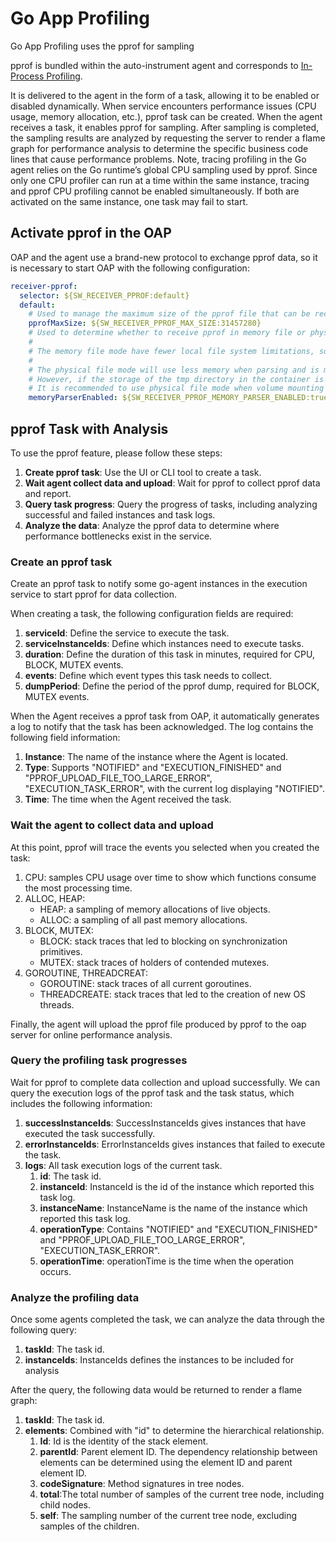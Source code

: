 # Go App Profiling

Go App Profiling uses the pprof for sampling

pprof is bundled within the auto-instrument agent and corresponds to [In-Process Profiling](../../concepts-and-designs/profiling.md#in-process-profiling).

It is delivered to the agent in the form of a task, allowing it to be enabled or disabled dynamically.
When service encounters performance issues (CPU usage, memory allocation, etc.), pprof task can be created.
When the agent receives a task, it enables pprof for sampling.
After sampling is completed, the sampling results are analyzed by requesting the server to render a flame graph for performance 
analysis to determine the specific business code lines that cause performance problems.
Note, tracing profiling in the Go agent relies on the Go runtime’s global CPU sampling used by pprof.
Since only one CPU profiler can run at a time within the same instance, tracing and pprof CPU profiling cannot be enabled simultaneously.
If both are activated on the same instance, one task may fail to start.

## Activate pprof in the OAP
OAP and the agent use a brand-new protocol to exchange pprof data, so it is necessary to start OAP with the following configuration:

```yaml
receiver-pprof:
  selector: ${SW_RECEIVER_PPROF:default}
  default:
    # Used to manage the maximum size of the pprof file that can be received, the unit is Byte, default is 30M
    pprofMaxSize: ${SW_RECEIVER_PPROF_MAX_SIZE:31457280}
    # Used to determine whether to receive pprof in memory file or physical file mode
    #
    # The memory file mode have fewer local file system limitations, so they are by default. But it costs more memory.
    #
    # The physical file mode will use less memory when parsing and is more friendly to parsing large files.
    # However, if the storage of the tmp directory in the container is insufficient, the oap server instance may crash.
    # It is recommended to use physical file mode when volume mounting is used or the tmp directory has sufficient storage.
    memoryParserEnabled: ${SW_RECEIVER_PPROF_MEMORY_PARSER_ENABLED:true}
```

## pprof Task with Analysis

To use the pprof feature, please follow these steps:

1. **Create pprof task**: Use the UI or CLI tool to create a task.
2. **Wait agent collect data and upload**: Wait for pprof to collect pprof data and report.
3. **Query task progress**: Query the progress of tasks, including analyzing successful and failed instances and task logs.
4. **Analyze the data**: Analyze the pprof data to determine where performance bottlenecks exist in the service.

### Create an pprof task

Create an pprof task to notify some go-agent instances in the execution service to start pprof for data collection.

When creating a task, the following configuration fields are required:

1. **serviceId**: Define the service to execute the task.
2. **serviceInstanceIds**: Define which instances need to execute tasks.
3. **duration**: Define the duration of this task in minutes, required for CPU, BLOCK, MUTEX events.
4. **events**: Define which event types this task needs to collect.
5. **dumpPeriod**: Define the period of the pprof dump, required for BLOCK, MUTEX events.

When the Agent receives a pprof task from OAP, it automatically generates a log to notify that the task has been acknowledged. The log contains the following field information:

1. **Instance**: The name of the instance where the Agent is located.
2. **Type**: Supports "NOTIFIED" and "EXECUTION_FINISHED" and "PPROF_UPLOAD_FILE_TOO_LARGE_ERROR", "EXECUTION_TASK_ERROR", with the current log displaying "NOTIFIED".
3. **Time**: The time when the Agent received the task.

### Wait the agent to collect data and upload

At this point, pprof will trace the events you selected when you created the task:

1. CPU: samples CPU usage over time to show which functions consume the most processing time.
2. ALLOC, HEAP: 
	- HEAP: a sampling of memory allocations of live objects.
    - ALLOC: a sampling of all past memory allocations.
3. BLOCK, MUTEX: 
	- BLOCK: stack traces that led to blocking on synchronization primitives.
	- MUTEX: stack traces of holders of contended mutexes.
4. GOROUTINE, THREADCREAT:
	- GOROUTINE: stack traces of all current goroutines.
	- THREADCREATE: stack traces that led to the creation of new OS threads.

Finally, the agent will upload the pprof file produced by pprof to the oap server for online performance analysis.

### Query the profiling task progresses

Wait for pprof to complete data collection and upload successfully.
We can query the execution logs of the pprof task and the task status, which includes the following information:

1. **successInstanceIds**: SuccessInstanceIds gives instances that have executed the task successfully.
2. **errorInstanceIds**: ErrorInstanceIds gives instances that failed to execute the task.
3. **logs**: All task execution logs of the current task.
    1. **id**: The task id.
    2. **instanceId**: InstanceId is the id of the instance which reported this task log.
    3. **instanceName**: InstanceName is the name of the instance which reported this task log.
    4. **operationType**: Contains "NOTIFIED" and "EXECUTION_FINISHED" and "PPROF_UPLOAD_FILE_TOO_LARGE_ERROR", "EXECUTION_TASK_ERROR".
    5. **operationTime**: operationTime is the time when the operation occurs.

### Analyze the profiling data

Once some agents completed the task, we can analyze the data through the following query:

1. **taskId**: The task id.
2. **instanceIds**: InstanceIds defines the instances to be included for analysis

After the query, the following data would be returned to render a flame graph:
1. **taskId**: The task id.
2. **elements**: Combined with "id" to determine the hierarchical relationship.
   1. **Id**: Id is the identity of the stack element.
   2. **parentId**: Parent element ID. The dependency relationship between elements can be determined using the element ID and parent element ID.
   3. **codeSignature**: Method signatures in tree nodes.
   4. **total**:The total number of samples of the current tree node, including child nodes.
   5. **self**: The sampling number of the current tree node, excluding samples of the children.